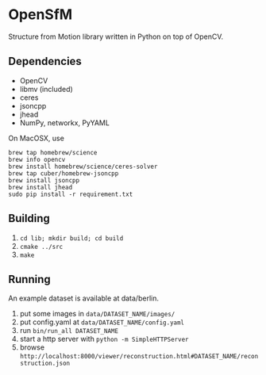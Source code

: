 OpenSfM
=======

Structure from Motion library written in Python on top of OpenCV.


Dependencies
------------
* OpenCV
* libmv (included)
* ceres
* jsoncpp
* jhead
* NumPy, networkx, PyYAML

On MacOSX, use

    brew tap homebrew/science
    brew info opencv
    brew install homebrew/science/ceres-solver
    brew tap cuber/homebrew-jsoncpp
    brew install jsoncpp
    brew install jhead
    sudo pip install -r requirement.txt



Building
--------
1. `cd lib; mkdir build; cd build`
2. `cmake ../src`
3. `make`


Running
-------
An example dataset is available at data/berlin.

1. put some images in `data/DATASET_NAME/images/`
2. put config.yaml at `data/DATASET_NAME/config.yaml`
3. run `bin/run_all DATASET_NAME`
4. start a http server with `python -m SimpleHTTPServer`
5. browse `http://localhost:8000/viewer/reconstruction.html#DATASET_NAME/reconstruction.json`
